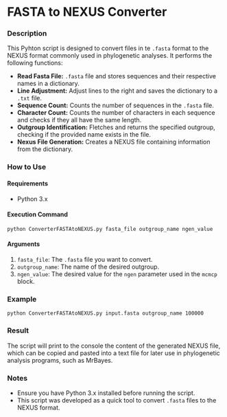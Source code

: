 # FASTA to NEXUS Converter

### Description

This Pyhton script is designed to convert files in te `.fasta` format to the NEXUS format commonly used in phylogenetic analyses. It performs the following functions:

- **Read Fasta File:** `.fasta` file and stores sequences and their respective names in a dictionary.
- **Line Adjustment:** Adjust lines to the right and saves the dictionary to a `.txt` file.
- **Sequence Count:** Counts the number of sequences in the `.fasta` file.
- **Character Count:** Counts the number of characters in each sequence and checks if they all have the same length.
- **Outgroup Identification:** Fletches and returns the specified outgroup, checking if the provided name exists in the file.
- **Nexus File Generation:** Creates a NEXUS file containing information from the dictionary.

### How to Use

#### Requirements

- Python 3.x

#### Execution Command
```
python ConverterFASTAtoNEXUS.py fasta_file outgroup_name ngen_value
```

#### Arguments

1. `fasta_file`: The `.fasta` file you want to convert.
2. `outgroup_name`: The name of the desired outgroup.
3. `ngen_value`: The desired value for the `ngen` parameter used in the `mcmcp` block.

### Example
```
python ConverterFASTAtoNEXUS.py input.fasta outgroup_name 100000
```

### Result

The script will print to the console the content of the generated NEXUS file, which can be copied and pasted into a text file for later use in phylogenetic analysis programs, such as MrBayes.

### Notes

- Ensure you have Python 3.x installed before running the script.
- This script was developed as a quick tool to convert `.fasta` files to the NEXUS format.
